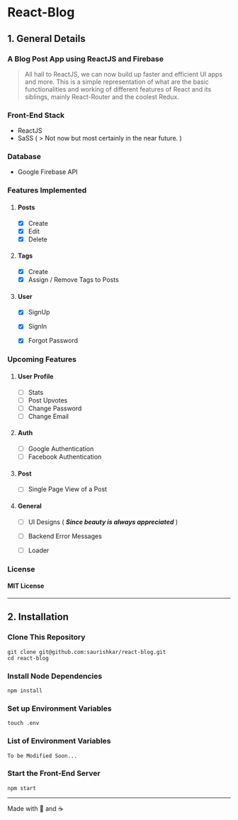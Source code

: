 # React-Blog

## 1. General Details

### A Blog Post App using **ReactJS** and **Firebase**

> All hail to ReactJS, we can now build up faster and efficient UI apps and more. This is a simple representation of what are the basic functionalities and working of different features of React and its siblings, mainly React-Router and the coolest Redux.


### Front-End Stack

* ReactJS
* SaSS ( > Not now but most certainly in the near future. )


### Database

* Google Firebase API


### Features Implemented

1.  #### Posts

	- [x] Create
	- [x] Edit 
	- [x] Delete

2. #### Tags

	- [x] Create
	- [x] Assign / Remove Tags to Posts

3. #### User

	- [x] SignUp
	- [x] SignIn
	- [x] Forgot Password


### Upcoming Features

1. #### User Profile

   	- [ ] Stats
   	- [ ] Post Upvotes
   	- [ ] Change Password
   	- [ ] Change Email

2. #### Auth

  	- [ ] Google Authentication
  	- [ ] Facebook Authentication

3. #### Post

  	- [ ] Single Page View of a Post

4. #### General

  	- [ ] UI Designs ( **_Since beauty is always appreciated_** )
  	- [ ] Backend Error Messages
  	- [ ] Loader


### License

  #### MIT License

----------------------------------------------------------------------------

## 2. Installation


### Clone This Repository 
``` 
git clone git@github.com:saurishkar/react-blog.git
cd react-blog
```

### Install Node Dependencies
```
npm install
```

### Set up Environment Variables
```
touch .env
```

### List of Environment Variables
```
To be Modified Soon...
```

### Start the Front-End Server
```
npm start
``` 

----------------------------------------------------------------------------
Made with :musical_note: and :coffee: